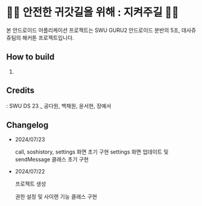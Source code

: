 # 🚶‍♀️ 안전한 귀갓길을 위해 : 지켜주길 🚶‍♀️

본 안드로이드 어플리케이션 프로젝트는 SWU GURU2 안드로이드 분반의 5조, 데사쥬쥬팀의 해커톤 프로젝트입니다.


## How to build

1.

## Credits

: SWU DS 23 _ 공다원, 백채원, 윤서현, 장예서

## Changelog
- 2024/07/23

  call, soshistory, settings 화면 초기 구현
  settings 화면 업데이트 및 sendMessage 클래스 초기 구현


- 2024/07/22

  프로젝트 생성

  권한 설정 및 사이렌 기능 클래스 구현
